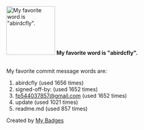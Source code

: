 <img src="https://my-badges.github.io/my-badges/favorite-word.png" alt="My favorite word is &quot;abirdcfly&quot;." title="My favorite word is &quot;abirdcfly&quot;." width="128">
<strong>My favorite word is &quot;abirdcfly&quot;.</strong>
<br><br>

My favorite commit message words are:

1. abirdcfly (used 1656 times)
2. signed-off-by: (used 1652 times)
3. <fp544037857@gmail.com> (used 1652 times)
4. update (used 1021 times)
5. readme.md (used 857 times)


Created by <a href="https://github.com/my-badges/my-badges">My Badges</a>